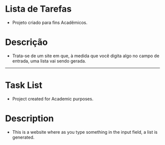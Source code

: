 # **Lista de Tarefas**

- Projeto criado para fins Acadêmicos.

# **Descrição**

- Trata-se de um site em que, à medida que você digita algo no campo de entrada, uma lista vai sendo gerada.

------------------------------------------------------------------------------------------------------------------

# **Task List**

- Project created for Academic purposes.

# **Description**

- This is a website where as you type something in the input field, a list is generated.